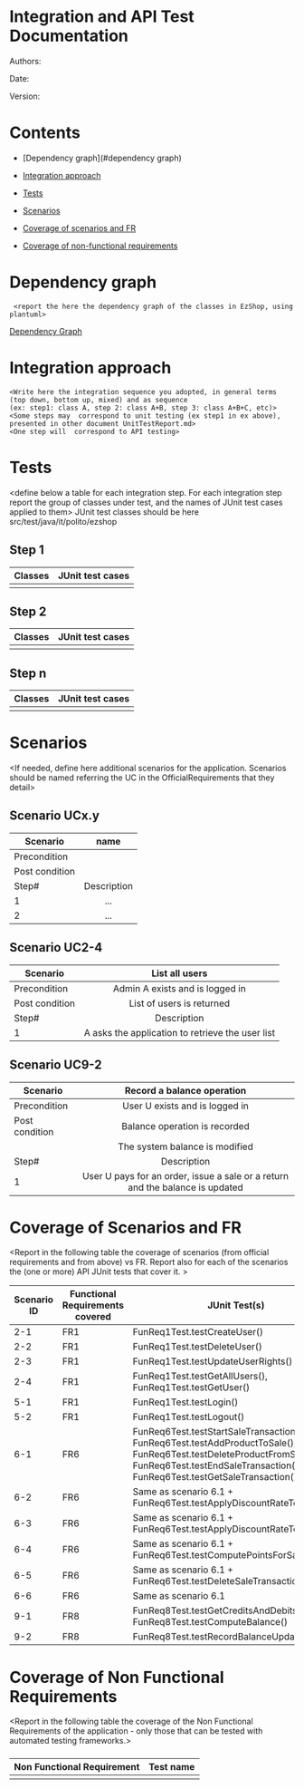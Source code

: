 # Integration and API Test Documentation

Authors:

Date:

Version:

# Contents

- [Dependency graph](#dependency graph)

- [Integration approach](#integration)

- [Tests](#tests)

- [Scenarios](#scenarios)

- [Coverage of scenarios and FR](#scenario-coverage)
- [Coverage of non-functional requirements](#nfr-coverage)



# Dependency graph 

     <report the here the dependency graph of the classes in EzShop, using plantuml>

[Dependency Graph](http://www.plantuml.com/plantuml/png/TOz1QiCm44NtEeKla3ia3Od9fWcnGw71b47wf2BIo8n62z--K2WOEbb-tfDuiwrAeYqdLv-HPnBAdIzvBWpMGPU4Jk2L-97WtFtmENoN-Qk_dQPki-d-zkvocjnw_C8tIiGUvnb26WjFtNzdBmXHzoJ1fArgoH2BdINOu28bDA_ZCiE8kaARy2Z4bVohge4IregxZz4_eGTMMMp5-6NrniAtQlVtO0Wftbk6H3-eH7wOuh4t3Zp6X2ieG7OSFYGgP79RS6Wv_G00)
     
# Integration approach

    <Write here the integration sequence you adopted, in general terms (top down, bottom up, mixed) and as sequence
    (ex: step1: class A, step 2: class A+B, step 3: class A+B+C, etc)> 
    <Some steps may  correspond to unit testing (ex step1 in ex above), presented in other document UnitTestReport.md>
    <One step will  correspond to API testing>
    


#  Tests

   <define below a table for each integration step. For each integration step report the group of classes under test, and the names of
     JUnit test cases applied to them> JUnit test classes should be here src/test/java/it/polito/ezshop

## Step 1
| Classes  | JUnit test cases |
|--|--|
|||


## Step 2
| Classes  | JUnit test cases |
|--|--|
|||


## Step n 

   

| Classes  | JUnit test cases |
|--|--|
|||




# Scenarios


<If needed, define here additional scenarios for the application. Scenarios should be named
 referring the UC in the OfficialRequirements that they detail>

## Scenario UCx.y

| Scenario |  name |
| ------------- |:-------------:| 
|  Precondition     |  |
|  Post condition     |   |
| Step#        | Description  |
|  1     |  ... |  
|  2     |  ... |

## Scenario UC2-4

| Scenario |  List all users |
| ------------- |:-------------:| 
|  Precondition     | Admin A exists and is logged in |
|  Post condition     |  List of users is returned |
| Step#        | Description  |
|  1     |  A asks the application to retrieve the user list |  

## Scenario UC9-2

| Scenario |  Record a balance operation |
| ------------- |:-------------:| 
|  Precondition     | User U exists and is logged in |
|  Post condition     | Balance operation is recorded |
|   | The system balance is modified |
| Step#        | Description  |
|  1     | User U pays for an order, issue a sale or a return and the balance is updated  |  



# Coverage of Scenarios and FR


<Report in the following table the coverage of  scenarios (from official requirements and from above) vs FR. 
Report also for each of the scenarios the (one or more) API JUnit tests that cover it. >




| Scenario ID | Functional Requirements covered | JUnit  Test(s) | 
| ----------- | ------------------------------- | ----------- | 
|  2-1         | FR1                            |      FunReq1Test.testCreateUser()       |             
|  2-2         | FR1                             |       FunReq1Test.testDeleteUser()       |             
|  2-3         |    FR1                             |        FunReq1Test.testUpdateUserRights()      |             
| 2-4    |      FR1       | FunReq1Test.testGetAllUsers(), FunReq1Test.testGetUser() |                             
| 5-1         |                   FR1              |        FunReq1Test.testLogin()     |      
| 5-2         |                   FR1              |        FunReq1Test.testLogout()     |           
| 6-1         |                   FR6              |        FunReq6Test.testStartSaleTransaction(),  FunReq6Test.testAddProductToSale(), FunReq6Test.testDeleteProductFromSale(), FunReq6Test.testEndSaleTransaction(), FunReq6Test.testGetSaleTransaction()     |  
| 6-2         |                   FR6              |        Same as scenario 6.1 + FunReq6Test.testApplyDiscountRateToProduct()     |  
| 6-3         |                   FR6              |        Same as scenario 6.1 + FunReq6Test.testApplyDiscountRateToSale()     |  
| 6-4         |                   FR6              |        Same as scenario 6.1 + FunReq6Test.testComputePointsForSale()    |  
| 6-5         |                   FR6              |        Same as scenario 6.1 + FunReq6Test.testDeleteSaleTransaction()    |  
| 6-6         |                   FR6              |        Same as scenario 6.1   |  
|  9-1           |       FR8   |  FunReq8Test.testGetCreditsAndDebits()   FunReq8Test.testComputeBalance()   |
|  9-2           |       FR8          |             FunReq8Test.testRecordBalanceUpdate()     |



# Coverage of Non Functional Requirements


<Report in the following table the coverage of the Non Functional Requirements of the application - only those that can be tested with automated testing frameworks.>


### 

| Non Functional Requirement | Test name |
| -------------------------- | --------- |
|                            |           |


